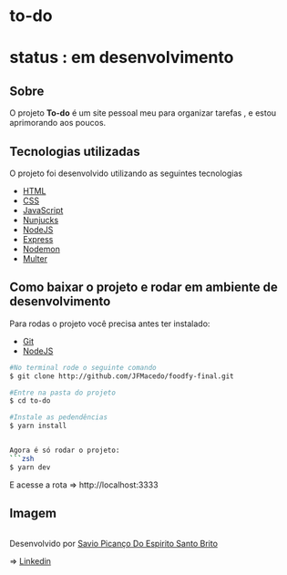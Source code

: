 # to-do

# status : em desenvolvimento

## Sobre

O projeto **To-do** é um site pessoal meu para organizar tarefas , e estou aprimorando aos poucos.

## Tecnologias utilizadas

O projeto foi desenvolvido utilizando as seguintes tecnologias

- [HTML](https://developer.mozilla.org/pt-BR/docs/Web/HTML)
- [CSS](https://developer.mozilla.org/pt-BR/docs/Web/CSS)
- [JavaScript](https://developer.mozilla.org/pt-BR/docs/Web/JavaScript)
- [Nunjucks](https://mozilla.github.io/nunjucks/)
- [NodeJS](https://nodejs.org/pt-br/)
- [Express](https://expressjs.com/pt-br/)
- [Nodemon](https://nodemon.io/)
- [Multer](https://github.com/expressjs/multer)

## Como baixar o projeto e rodar em ambiente de desenvolvimento

Para rodas o projeto você precisa antes ter instalado:
- [Git](https://git-scm.com/)
- [NodeJS](https://nodejs.org/pt-br/)


```zsh
#No terminal rode o seguinte comando
$ git clone http://github.com/JFMacedo/foodfy-final.git

#Entre na pasta do projeto
$ cd to-do

#Instale as pedendências
$ yarn install


Agora é só rodar o projeto:
```zsh
$ yarn dev
```

E acesse a rota => http://localhost:3333 

## Imagem

<div align="center">
	<img src="" />
</div>



Desenvolvido por [Savio Picanço Do Espirito Santo Brito](https://github.com/savinnsk)

=> [Linkedin](https://www.linkedin.com/in/savio-pican%C3%A7o-b739a518a/)

